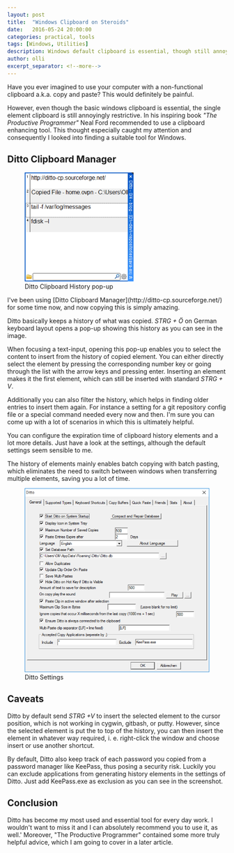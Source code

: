 ```yaml
---
layout: post
title:  "Windows Clipboard on Steroids"
date:   2016-05-24 20:00:00
categories: practical, tools
tags: [Windows, Utilities]
description: Windows default clipboard is essential, though still annoyingly restrictive. Ditto ultimately improves the clipboards utility character.
author: olli
excerpt_separator: <!--more-->
---
```


Have you ever imagined to use your computer with a non-functional clipboard a.k.a. copy and paste? This would definitely be painful.

However, even though the basic windows clipboard is essential, the single element clipboard is still annoyingly restrictive. In his inspiring book _"The Productive Programmer"_ Neal Ford recommended to use a clipboard enhancing tool. This thought especially caught my attention and consequently I looked into finding a suitable tool for Windows.

<!--more-->

## Ditto Clipboard Manager

<figure class="right">
    <img src="/img/ditto/ditto-history.png" style="width: 250px;" title="Ditto Clipboard History pop-up" alt="Ditto Clipboard History pop-up">
    <figcaption>Ditto Clipboard History pop-up</figcaption>
</figure>
I've been using [Ditto Clipboard Manager](http://ditto-cp.sourceforge.net/) for some time now, and now copying this is simply amazing.

Ditto basically keeps a history of what was copied. *STRG + Ö* on German keyboard layout opens a pop-up showing this history as you can see in the image.

When focusing a text-input, opening this pop-up enables you to select the content to insert from the history of copied element. You can either directly select the element by pressing the corresponding number key or going through the list with the arrow keys and pressing enter. Inserting an element makes it the first element, which can still be inserted with standard *STRG + V*.

Additionally you can also filter the history, which helps in finding older entries to insert them again. For instance a setting for a git repository config file or a special command needed every now and then. I'm sure you can come up with a lot of scenarios in which this is ultimately helpful.

You can configure the expiration time of clipboard history elements and a lot more details. Just have a look at the settings, although the default settings seem sensible to me.

The history of elements mainly enables batch copying with batch pasting, which eliminates the need to switch between windows when transferring multiple elements, saving you a lot of time.

<figure class="right">
    <img src="/img/ditto/ditto-config.png" style="width: 450px;" title="Ditto Settings" alt="Ditto Settings">
    <figcaption>Ditto Settings</figcaption>
</figure>

## Caveats

Ditto by default send *STRG +V* to insert the selected element to the cursor position, which is not working in cygwin, gitbash, or putty. However, since the selected element is put the to top of the history, you can then insert the element in whatever way required, i. e. right-click the window and choose insert or use another shortcut.

By default, Ditto also keep track of each password you copied from a password manager like KeePass, thus posing a security risk. Luckily you can exclude applications from generating history elements in the settings of Ditto. Just add KeePass.exe as exclusion as you can see in the screenshot.

## Conclusion

Ditto has become my most used and essential tool for every day work. I wouldn't want to miss it and I can absolutely recommend you to use it, as well.' Moreover, "The Productive Programmer" contained some more truly helpful advice, which I am going to cover in a later article.

